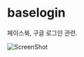 # baselogin

페이스북, 구글 로그인 관련.


![ScreenShot](http://pctu1213.caf24.co.kr/github/device-2015-12-18-172006.png)
